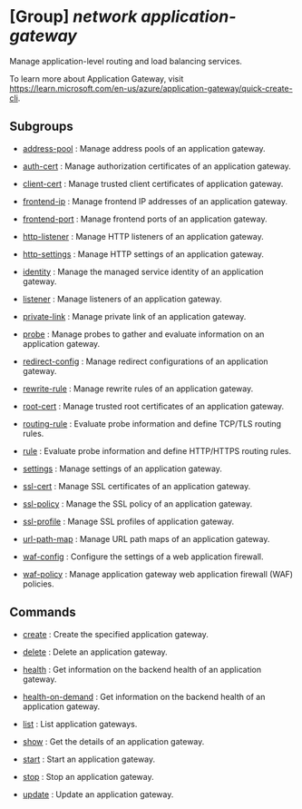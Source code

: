 # [Group] _network application-gateway_

Manage application-level routing and load balancing services.

To learn more about Application Gateway, visit https://learn.microsoft.com/en-us/azure/application-gateway/quick-create-cli.

## Subgroups

- [address-pool](/Commands/network/application-gateway/address-pool/readme.md)
: Manage address pools of an application gateway.

- [auth-cert](/Commands/network/application-gateway/auth-cert/readme.md)
: Manage authorization certificates of an application gateway.

- [client-cert](/Commands/network/application-gateway/client-cert/readme.md)
: Manage trusted client certificates of application gateway.

- [frontend-ip](/Commands/network/application-gateway/frontend-ip/readme.md)
: Manage frontend IP addresses of an application gateway.

- [frontend-port](/Commands/network/application-gateway/frontend-port/readme.md)
: Manage frontend ports of an application gateway.

- [http-listener](/Commands/network/application-gateway/http-listener/readme.md)
: Manage HTTP listeners of an application gateway.

- [http-settings](/Commands/network/application-gateway/http-settings/readme.md)
: Manage HTTP settings of an application gateway.

- [identity](/Commands/network/application-gateway/identity/readme.md)
: Manage the managed service identity of an application gateway.

- [listener](/Commands/network/application-gateway/listener/readme.md)
: Manage listeners of an application gateway.

- [private-link](/Commands/network/application-gateway/private-link/readme.md)
: Manage private link of an application gateway.

- [probe](/Commands/network/application-gateway/probe/readme.md)
: Manage probes to gather and evaluate information on an application gateway.

- [redirect-config](/Commands/network/application-gateway/redirect-config/readme.md)
: Manage redirect configurations of an application gateway.

- [rewrite-rule](/Commands/network/application-gateway/rewrite-rule/readme.md)
: Manage rewrite rules of an application gateway.

- [root-cert](/Commands/network/application-gateway/root-cert/readme.md)
: Manage trusted root certificates of an application gateway.

- [routing-rule](/Commands/network/application-gateway/routing-rule/readme.md)
: Evaluate probe information and define TCP/TLS routing rules.

- [rule](/Commands/network/application-gateway/rule/readme.md)
: Evaluate probe information and define HTTP/HTTPS routing rules.

- [settings](/Commands/network/application-gateway/settings/readme.md)
: Manage settings of an application gateway.

- [ssl-cert](/Commands/network/application-gateway/ssl-cert/readme.md)
: Manage SSL certificates of an application gateway.

- [ssl-policy](/Commands/network/application-gateway/ssl-policy/readme.md)
: Manage the SSL policy of an application gateway.

- [ssl-profile](/Commands/network/application-gateway/ssl-profile/readme.md)
: Manage SSL profiles of application gateway.

- [url-path-map](/Commands/network/application-gateway/url-path-map/readme.md)
: Manage URL path maps of an application gateway.

- [waf-config](/Commands/network/application-gateway/waf-config/readme.md)
: Configure the settings of a web application firewall.

- [waf-policy](/Commands/network/application-gateway/waf-policy/readme.md)
: Manage application gateway web application firewall (WAF) policies.

## Commands

- [create](/Commands/network/application-gateway/_create.md)
: Create the specified application gateway.

- [delete](/Commands/network/application-gateway/_delete.md)
: Delete an application gateway.

- [health](/Commands/network/application-gateway/_health.md)
: Get information on the backend health of an application gateway.

- [health-on-demand](/Commands/network/application-gateway/_health-on-demand.md)
: Get information on the backend health of an application gateway.

- [list](/Commands/network/application-gateway/_list.md)
: List application gateways.

- [show](/Commands/network/application-gateway/_show.md)
: Get the details of an application gateway.

- [start](/Commands/network/application-gateway/_start.md)
: Start an application gateway.

- [stop](/Commands/network/application-gateway/_stop.md)
: Stop an application gateway.

- [update](/Commands/network/application-gateway/_update.md)
: Update an application gateway.
